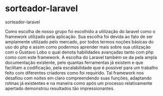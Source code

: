 # sorteador-laravel
sorteador-laravel

  Como escolha de nosso grupo foi escolhido a utilização do laravel como o framework utilizado pela aplicação. Sua escolha foi devida ao fato de ser amplamente utilizado pelo mercado, por todos termos noções básicas do uso do php e assim como podermos aprender mais sobre sua utilização com o Gustavo Lobo o qual denota habilidades avançadas tanto com php como com este framework.
  A escolha do Laravel também se da pela ampla documentação existente, pelo quantas ferramentas já existem e que facilitam a codificação, pela escalabilidade que é possível para um trabalho feito com diferentes criadores como foi requirido. Tal framework nos desafiou com noites em claro compreendendo suas funções, adaptando rotinas já existentes e na maneira como após um processo relativamente apertado demonstrou resultados tão impressionantes.
